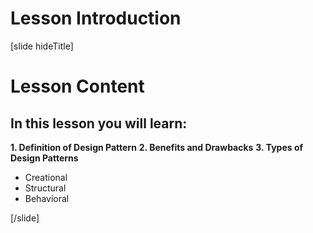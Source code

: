 # Lesson Introduction

[slide hideTitle]

# Lesson Content

## In this lesson you will learn:

**1. Definition of Design Pattern**
**2. Benefits and Drawbacks**
**3. Types of Design Patterns**
- Creational
- Structural
- Behavioral

[/slide]

